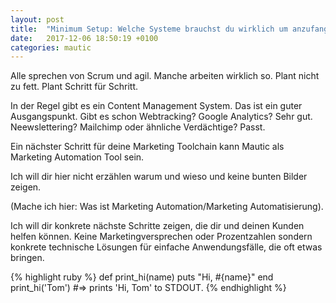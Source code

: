 ```yaml
---
layout: post
title:  "Minimum Setup: Welche Systeme brauchst du wirklich um anzufangen?"
date:   2017-12-06 18:50:19 +0100
categories: mautic
---
```

Alle sprechen von Scrum und agil. Manche arbeiten wirklich so.
Plant nicht zu fett. Plant Schritt für Schritt.

In der Regel gibt es ein Content Management System.
Das ist ein guter Ausgangspunkt. Gibt es schon Webtracking?
Google Analytics? Sehr gut. Neewslettering? Mailchimp oder ähnliche Verdächtige? Passt.

Ein nächster Schritt für deine Marketing Toolchain kann Mautic als Marketing Automation Tool sein.

Ich will dir hier nicht erzählen warum und wieso und keine bunten Bilder zeigen.

(Mache ich hier: Was ist Marketing Automation/Marketing Automatisierung).

Ich will dir konkrete nächste Schritte zeigen, die dir und deinen Kunden helfen können.
Keine Marketingversprechen oder Prozentzahlen sondern konkrete technische Lösungen für einfache Anwendungsfälle, die oft etwas bringen.

{% highlight ruby %}
def print_hi(name)
  puts "Hi, #{name}"
end
print_hi('Tom')
#=> prints 'Hi, Tom' to STDOUT.
{% endhighlight %}

